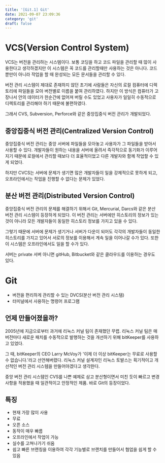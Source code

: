 ```yaml
---
title: '[Git.1] Git'
date: 2021-09-07 23:09:36
category: 'git'
draft: false
---
```


# VCS(Version Control System)

VCS는 버전을 관리하는 시스템이다. 보통 코딩을 하고 코드 파일을 관리할 때 많이 사용한다고 생각하겠지만 이 시스템은 꼭 코드를 관리할때만 사용하는 것은 아니다. 코드 뿐만이 아니라 작업을 할 때 완성되는 모든 문서들을 관리할 수 있다.

버전 관리 시스템이 제대로 존재하지 않던 초기에 사람들은 자신의 로컬 컴퓨터에 디렉토리에 파일들을 모아 버전별로 이름을 붙여 관리하였다. 하지만 이 방식은 컴퓨터가 고장나서 안의 데이터가 한순간에 없어져 버릴 수도 있었고 사용자가 일일히 수동적으로 디렉토리를 관리해야 하기 때문에 불편하였다.

그래서 CVS, Subversion, Perforce와 같은 중앙집중식 버전 관리가 개발되었다.

## 중앙집중식 버전 관리(Centralized Version Control)

중앙집중식 버전 관리는 중앙 서버에 파일들을 모아놓고 사용자가 그 파일들을 받아서 사용할 수 있다. 개발자들이 원하는 내용을 서버에 올려서 즉각적으로 동기화가 이루어지기 때문에 로컬에서 관리할 때보다 더 효율적이었고 다른 개발자와 함께 작업할 수 있게 되었다.

하지만 CVCS는 서버에 문제가 생기면 많은 개발자들이 일을 강제적으로 못하게 되고, 오프라인에서는 작업을 진행할 수 없다는 문제가 있었다.

## 분산 버전 관리(Distributed Version Control)

중앙집중식 버전 관리의 문제를 해결하기 위해서 Git, Mercurial, Darcs와 같은 분산 버전 관리 시스템이 등장하게 되었다. 이 버전 관리는 서버에만 히스토리의 정보가 있는 것이 아니라 모든 개발자들이 동일한 히스토리 정보를 가지고 있을 수 있다.

그렇기 때문에 서버에 문제가 생기거나 서버가 다운이 되어도 각각의 개발자들이 동일한 히스토리를 가지고 있어서 서로의 정보를 이용해서 계속 일을 이어나갈 수가 있다. 또한 이 시스템은 오프라인에서도 일을 할 수가 있다.

서버는 private 서버 아니면 gitHub, Bitbucket와 같은 클라우드를 이용하는 경우도 있다.

# Git

- 버전을 편리하게 관리할 수 있는 DVCS(분산 버전 관리 시스템)
- 터미널에서 사용하는 명령어 프로그램

## 언제 만들어졌을까?

2005년에 지금으로부터 과거에 리눅스 커널 팀이 존재했던 무렵. 리눅스 커널 팀은 매 버전마다 새로운 패치를 수동적으로 발행하는 것을 개선하기 위해 bitKeeper를 사용하고 있었다.

그 때, bitKeeper의 CEO Larry McVoy가 '이제 더 이상 bitKeeper는 무료로 사용할 수 없습니다.'라고 선언해버렸다. 리눅스 커널 설계자인 리눅스 토발스는 획기적이고 개선적인 버전 관리 시스템을 만들어야겠다고 생각한다.

중앙 버전 관리 시스템인 CVS를 나쁜 예제로 삼고 분산형이면서 미친 듯이 빠르고 변경사항을 적용했을 때 일관적이고 안정적인 제품. 바로 Git의 등장이었다.

## 특징

- 현재 가장 많이 사용
- 무료
- 오픈 소스
- 동작이 매우 빠름
- 오프라인에서 작업이 가능
- 실수를 고쳐나가기 쉬움
- 쉽고 빠른 브랜칭을 이용하여 각각 기능별로 브랜치를 만들어서 협업을 쉽게 할 수 있음
